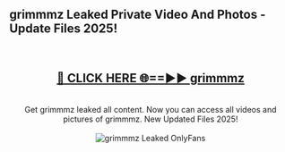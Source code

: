 <h2>grimmmz Leaked Private Video And Photos - Update Files 2025!</h2>
<br>
<div align="center">
<h2><a href="https://top-ai-tools.click/QrbHav" rel="nofollow">🔴 CLICK HERE 🌐==►► grimmmz</a></h2>
<br>
Get grimmmz leaked all content. Now you can access all videos and pictures of grimmmz. New Updated Files 2025!
<br>
<br>
<a href="https://top-ai-tools.click/QrbHav" rel="nofollow" data-target="animated-image.originalLink"><img src="https://i.ibb.co.com/WyWwxjT/player-gif2.gif" alt="grimmmz Leaked  OnlyFans" style="max-width: 100%; display: inline-block;" data-target="animated-image.originalImage"></a>
</div>
<br>